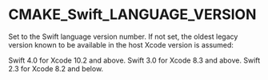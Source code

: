   

# CMAKE_Swift_LANGUAGE_VERSION  
Set to the Swift language version number.  If not set, the oldest legacy
version known to be available in the host Xcode version is assumed:  


Swift 4.0 for Xcode 10.2 and above.
Swift 3.0 for Xcode 8.3 and above.
Swift 2.3 for Xcode 8.2 and below.
  

